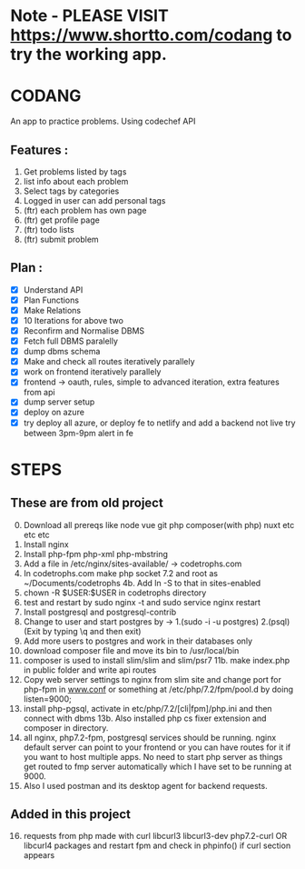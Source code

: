 # Note - PLEASE VISIT https://www.shortto.com/codang to try the working app. 
# CODANG

An app to practice problems. Using codechef API

## Features :

1. Get problems listed by tags
2. list info about each problem
3. Select tags by categories
4. Logged in user can add personal tags
5. (ftr) each problem has own page
6. (ftr) get profile page
7. (ftr) todo lists
8. (ftr) submit problem

## Plan :

-   [x] Understand API
-   [x] Plan Functions
-   [x] Make Relations
-   [x] 10 Iterations for above two
-   [x] Reconfirm and Normalise DBMS
-   [x] Fetch full DBMS paralelly
-   [x] dump dbms schema
-   [x] Make and check all routes iteratively parallely
-   [x] work on frontend iteratively parallely
-   [x] frontend -> oauth, rules, simple to advanced iteration, extra features from api
-   [x] dump server setup
-   [x] deploy on azure
-   [x] try deploy all azure, or deploy fe to netlify and add a backend not live try between 3pm-9pm alert in fe

# STEPS

## These are from old project

0. Download all prereqs like node vue git php composer(with php) nuxt etc etc etc
1. Install nginx
2. Install php-fpm php-xml php-mbstring
3. Add a file in /etc/nginx/sites-available/ -> codetrophs.com
4. In codetrophs.com make php socket 7.2 and root as ~/Documents/codetrophs
   4b. Add ln -S to that in sites-enabled
5. chown -R \$USER:$USER in codetrophs directory
6. test and restart by sudo nginx -t and sudo service nginx restart
7. Install postgresql and postgresql-contrib
8. Change to user and start postgres by -> 1.(sudo -i -u postgres) 2.(psql) (Exit by typing \q and then exit)
9. Add more users to postgres and work in their databases only
10. download composer file and move its bin to /usr/local/bin
11. composer is used to install slim/slim and slim/psr7
    11b. make index.php in public folder and write api routes
12. Copy web server settings to nginx from slim site and change port for php-fpm in www.conf or something at /etc/php/7.2/fpm/pool.d by doing listen=9000;
13. install php-pgsql, activate in etc/php/7.2/[cli|fpm]/php.ini and then connect with dbms
    13b. Also installed php cs fixer extension and composer in directory.
14. all nginx, php7.2-fpm, postgresql services should be running. nginx default server can point to your frontend or you can have routes for it if you want to host multiple apps. No need to start php server as things get routed to fmp server automatically which I have set to be running at 9000.
15. Also I used postman and its desktop agent for backend requests.

## Added in this project

16. requests from php made with curl libcurl3 libcurl3-dev php7.2-curl OR libcurl4 packages and restart fpm and check in phpinfo() if curl section appears
